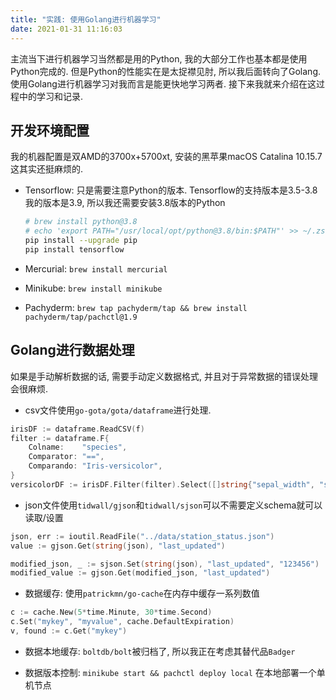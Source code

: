 ```yaml
---
title: "实践: 使用Golang进行机器学习"
date: 2021-01-31 11:16:03
---
```


主流当下进行机器学习当然都是用的Python, 我的大部分工作也基本都是使用Python完成的. 但是Python的性能实在是太捉襟见肘, 所以我后面转向了Golang. 使用Golang进行机器学习对我而言是能更快地学习两者. 接下来我就来介绍在这过程中的学习和记录.

## 开发环境配置

我的机器配置是双AMD的3700x+5700xt, 安装的黑苹果macOS Catalina 10.15.7这其实还挺麻烦的. 

* Tensorflow: 只是需要注意Python的版本. Tensorflow的支持版本是3.5-3.8我的版本是3.9, 所以我还需要安装3.8版本的Python

  ```bash
  # brew install python@3.8
  # echo 'export PATH="/usr/local/opt/python@3.8/bin:$PATH"' >> ~/.zshrc
  pip install --upgrade pip
  pip install tensorflow
  ```

* Mercurial: `brew install mercurial`

* Minikube: `brew install minikube`

* Pachyderm: `brew tap pachyderm/tap && brew install pachyderm/tap/pachctl@1.9`

## Golang进行数据处理

如果是手动解析数据的话, 需要手动定义数据格式, 并且对于异常数据的错误处理会很麻烦. 

* csv文件使用`go-gota/gota/dataframe`进行处理. 

``` go
irisDF := dataframe.ReadCSV(f)
filter := dataframe.F{
	Colname:    "species",
	Comparator: "==",
	Comparando: "Iris-versicolor",
}
versicolorDF := irisDF.Filter(filter).Select([]string{"sepal_width", "species"}).Subset([]int{0, 1, 2})
```

* json文件使用`tidwall/gjson`和`tidwall/sjson`可以不需要定义schema就可以读取/设置

``` go
json, err := ioutil.ReadFile("../data/station_status.json")
value := gjson.Get(string(json), "last_updated")

modified_json, _ := sjson.Set(string(json), "last_updated", "123456")
modified_value := gjson.Get(modified_json, "last_updated")
```

* 数据缓存: 使用`patrickmn/go-cache`在内存中缓存一系列数值

``` go
c := cache.New(5*time.Minute, 30*time.Second)
c.Set("mykey", "myvalue", cache.DefaultExpiration)
v, found := c.Get("mykey")
```

* 数据本地缓存: `boltdb/bolt`被归档了, 所以我正在考虑其替代品`Badger`

* 数据版本控制: `minikube start && pachctl deploy local` 在本地部署一个单机节点